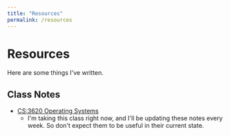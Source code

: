 ```yaml
---
title: "Resources"
permalink: /resources
---
```

# Resources
Here are some things I've written.

## Class Notes
- [CS:3620 Operating Systems](/notes/operatingsystems.md)
  - I'm taking this class right now, and I'll be updating these notes every week. So don't expect them to be useful in their current state.